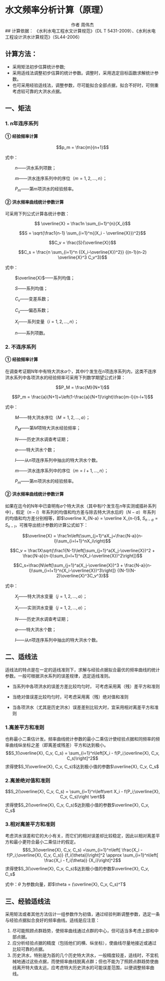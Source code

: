 # 水文频率分析计算（原理）

<center> 作者 周伟杰 </center>
## 计算依据：
《水利水电工程水文计算规范》（DL T 5431-2009）、《水利水电工程设计洪水计算规范》（SL44-2006）

## 计算方法：
* 采用矩法初步估算统计参数;
* 采用适线法调整初步估算的统计参数。调整时，采用选定目标函数求解统计参数。
* 也可采用经验适线法，调整参数，尽可能拟合全部点据，拟合不好时，可侧重考虑较可靠的大洪水点据。

## 一、矩法

### 1. n年连序系列
#### ① 经验频率计算

$$p_m = \frac{m}{n+1}$$

式中：

&ensp;&ensp;&ensp;&ensp;
$n$——洪水系列项数；

&ensp;&ensp;&ensp;&ensp;
$m$——洪水连序系列中的序位（$m=1,2,…,n$）；

&ensp;&ensp;&ensp;&ensp;
$P_m$——第$m$项洪水的经验频率。

#### ② 洪水频率曲线统计参数计算

可采用下列公式计算各统计参数：

$$ \overline{X} = \frac1n \sum_{i=1}^{n}{X_i}$$

$$S = \sqrt{\frac1{n-1} \sum_{i=1}^n{(X_i - \overline{X}})^2}$$

$$C_v = \frac{S}{\overline{X}}$$

$$C_s = \frac{n \sum_{i=1}^n {(X_i-\overline{X})^2}} {(n-1)(n-2) \overline{X}^3 C_v^3}$$


式中：

&ensp;&ensp;&ensp;&ensp;
$\overline{X}$——系列均值；

&ensp;&ensp;&ensp;&ensp;
$S$——系列均值；

&ensp;&ensp;&ensp;&ensp;
$C_v$——变差系数；

&ensp;&ensp;&ensp;&ensp;
$C_s$——偏态系数；

&ensp;&ensp;&ensp;&ensp;
$X_i$——系列变量（$i=1, 2, …,n$）；

&ensp;&ensp;&ensp;&ensp;
$n$——系列项数。

### 2. 不连序系列
#### ① 经验频率计算

在调查考证期$N$年中有特大洪水$a$个，其中$l$个发生在$n$项连序系列内，这类不连序洪水系列中各项洪水的经验频率可采用下列数学期望公式计算：

$$P_M = \frac{M}{N+1}$$

$$P_m = \frac{a}{N+1}+\left(1-\frac{a}{N+1}\right)\frac{m-l}{n-l+1}$$

式中：

&ensp;&ensp;&ensp;&ensp;
$M$——特大洪水序位（$M=1,2,…,a$）；

&ensp;&ensp;&ensp;&ensp;
$P_M$——第$M$项特大洪水经验频率；

&ensp;&ensp;&ensp;&ensp;
$N$——历史洪水调查考证期；

&ensp;&ensp;&ensp;&ensp;
$a$——特大洪水个数；

&ensp;&ensp;&ensp;&ensp;
$l$——从$n$项连序系列中抽出的特大洪水个数。

&ensp;&ensp;&ensp;&ensp;
$m$——洪水连序系列中的序位（$m=l+1,…,n$）；

&ensp;&ensp;&ensp;&ensp;
$P_m$——第$m$项洪水的经验频率。

#### ② 洪水频率曲线统计参数计算

如果在迄今的N年中已查明有$a$个特大洪水（其中有$l$个发生在$n$年实测或插补系列中），假定（$n-l$）年系列的均值和均方差与除去特大洪水后的（$N-a$）年系列的均值和均方差分别相等，即$\overline X_{N-a} = \overline X_{n-l}$, $S_{n-a} = S_{n-l}$，可推导出统计参数的计算公式如下：

$$\overline{X} = \frac1n\left(\sum_{j=1}^aX_j+\frac{N-a}{n-l}\sum_{i=l+1}^nX_i\right)$$

$$C_v = \frac1X\sqrt{\frac1{N-1}\left[\sum_{j=1}^a(X_j-\overline{X})^2 + \frac{N-a}{n-l}\sum_{i=l+1}^n(X_i-\overline{X})^2\right]}$$

$$C_s=\frac{N\left[\sum_{j=1}^a(X_j-\overline{X})^3 + \frac{N-a}{n-l}\sum_{i=l+1}^n(X_i-\overline{X})^3\right]} {(N-1)(N-2)\overline{X}^3C_v^3}$$

式中：

&ensp;&ensp;&ensp;&ensp;
$X_j$——特大洪水变量（$j=1,2,…,a$）；

&ensp;&ensp;&ensp;&ensp;
$X_i$——实测洪水变量（$j=1,2,…,a$）；

&ensp;&ensp;&ensp;&ensp;
$N$——历史洪水调查考证期；

&ensp;&ensp;&ensp;&ensp;
$a$——特大洪水个数；

&ensp;&ensp;&ensp;&ensp;
$l$——从$n$项连序系列中抽出的特大洪水个数。

## 二、适线法
适线法的特点是在一定的适线准则下，求解与经验点据拟合最优的频率曲线的统计参数。一般可根据洪水系列的误差规律，选定适线准则。

* 当系列中各项洪水的误差方差比较均匀时， 可考虑采用离（残）差平方和准则

* 当绝对值误差比较均匀时，可考虑采用离（残）绝对值和准则

* 当各项洪水（尤其是历史洪水）误差差别比较大时，宜采用相对离差平方和准则

### 1.离差平方和准则
也称最小二乘估计发。频率曲线统计参数的最小二乘估计使经验点据和同频率的频率曲线纵坐标之差（即离差或残差）平方和达到极小。
$$S_1(\overline{X}, C_v, C_s) = \sum_{i=1}^n\left[X_i - f(P_i;\overline{X}, C_v, C_s)\right]^2$$
求得使$S_1(\overline{X}, C_v, C_s)$达到极小值的参数$\overline{X}, C_v, C_s$

### 2.离差绝对值和准则
$$S_2(\overline{X}, C_v, C_s) = \sum_{i=1}^n\left\vert X_i - f(P_i;\overline{X}, C_v, C_s)\right \vert$$
求得使$S_2(\overline{X}, C_v, C_s)$达到极小值的参数$\overline{X}, C_v, C_s$

### 3.相对离差平方和准则
考虑洪水误差和它的大小有关，而它们的相对误差却比较稳定，因此以相对离差平方和最小更符合最小二乘估计的假定。
$$S_3(\overline{X}, C_v, C_s) =\sum_{i=1}^n\left[ \frac{X_i - f(P_i;\overline{X}, C_v, C_s)} {f_i(\theta)}\right]^2 \approx \sum_{i=1}^n\left[ \frac{X_i - f_i(\theta)} {X_i}\right]^2$$
求得使$S_3(\overline{X}, C_v, C_s)$达到极小值的参数$\overline{X}, C_v, C_s$

式中：$\theta$ 为参数向量，即$\theta = (\overline{X}, C_v, C_s)^T$
 
## 三、经验适线法 
采用矩法或者其他方法估计一组参数作为初值，通过经验判断调整参数，选定一条与经验点据拟合良好的频率曲线。适线是应注意：

1. 尽可能照顾点群趋势，使频率曲线通过点群的中心，但可适当多考虑上部和中部点据。
2. 应分析经验点据的精度（包括他们的横、纵坐标），使曲线尽量地接近或通过比较可靠的点据。
3. 历史洪水，特别是为首的几个历史特大洪水，一般精度较差，适线时，不宜机械地通过这些点据，而使频率曲线脱离点群；但也不能为了照顾点群趋势使曲线离开特大值太远，应考虑特大历史洪水的可能误差范围，以便调整频率曲线。